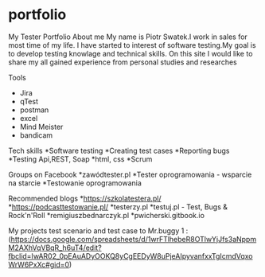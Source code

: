 # portfolio
My Tester Portfolio
About me
 My name is Piotr Swatek.I work in sales for most time of my life. I have started to interest of software testing.My goal is to develop testing knowlage and technical skills. On this site I would like to share my all gained experience from personal studies and researches

Tools
* Jira 
* qTest
* postman
* excel
* Mind Meister 
* bandicam 


Tech skills
*Software testing
*Creating test cases
*Reporting bugs
*Testing Api,REST, Soap
*html, css
*Scrum 

Groups on Facebook
*zawódtester.pl
*Tester oprogramowania - wsparcie na starcie
*Testowanie oprogramowania


Recommended blogs
*https://szkolatestera.pl/
*https://podcasttestowanie.pl/
*testerzy.pl
*testuj.pl - Test, Bugs & Rock'n'Roll
*remigiuszbednarczyk.pl
*pwicherski.gitbook.io

My projects
test scenario and  test case to Mr.buggy 1 : 
(https://docs.google.com/spreadsheets/d/1wrFTlhebeR8OTlwYjJfs3aNppmM2AXhVqVBqR_h6uT4/edit?fbclid=IwAR02_0pEAuADyOOKQ8yCgEEDyW8uPjeAIpyvanfxxTgIcmdVqxoWrW6PxXc#gid=0)

